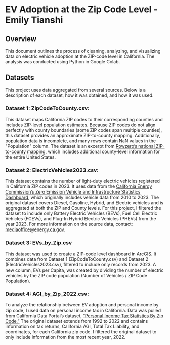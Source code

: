 # EV Adoption at the Zip Code Level - Emily Tianshi

## Overview
This document outlines the process of cleaning, analyzing, and visualizing data on electric vehicle adoption at the ZIP-code level in California. The analysis was conducted using Python in Google Colab.

## Datasets
This project uses data aggregated from several sources. Below is a description of each dataset, how it was obtained, and how it was used.

### Dataset 1: ZipCodeToCounty.csv:
This dataset maps California ZIP codes to their corresponding counties and includes ZIP-level population estimates. Because ZIP codes do not align perfectly with county boundaries (some ZIP codes span multiple counties), this dataset provides an approximate ZIP-to-county mapping. Additionally, population data is incomplete, and many rows contain NaN values in the "Population" column. The dataset is an excerpt from [Rowzero’s national ZIP-to-county mapping](https://rowzero.io/workbook/2A115AA67BC134773EA77374/79?ref=zip-to-county), which includes additional county-level information for the entire United States.

### Dataset 2: ElectricVehicles2023.csv:
This dataset contains the number of light-duty electric vehicles registered in California ZIP codes in 2023. It uses data from the [California Energy Commission’s Zero Emission Vehicle and Infrastructure Statistics Dashboard](http://www.energy.ca.gov/zevstats), which originally includes vehicle data from 2010 to 2023. The original dataset covers Diesel, Gasoline, Hybrid, and Electric vehicles and is aggregated at both the ZIP and County levels.
For this project, I filtered the dataset to include only Battery Electric Vehicles (BEVs), Fuel Cell Electric Vehicles (FCEVs), and Plug-In Hybrid Electric Vehicles (PHEVs) from the year 2023. For more information on the source data, contact: mediaoffice@energy.ca.gov.

### Dataset 3: EVs_by_Zip.csv
This dataset was used to create a ZIP-code level dashboard in ArcGIS. It combines data from Dataset 1 (ZipCodeToCounty.csv) and Dataset 2 (ElectricVehicles2023.csv), filtered to include only records from 2023. A new column, EVs per Capita, was created by dividing the number of electric vehicles by the ZIP code population (Number of Vehicles / ZIP Code Population).

### Dataset 4: AGI_by_Zip_2022.csv:
To analyze the relationship between EV adoption and personal income by zip code, I used data on personal income tax in California. Data was pulled from California Data Portal’s dataset, [“Personal Income Tax Statistics By Zip Code.”](https://data.ca.gov/dataset/personal-income-tax-statistics-by-zip-code/resource/7091fcca-e695-49ab-aa44-6e0c6f49c9c1) The original dataset extends from 1992 to 2022 and contains information on tax returns, California AGI, Total Tax Liability, and coordinates, for each California zip code. I filtered the original dataset to only include information from the most recent year, 2022. 
